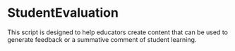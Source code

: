 # StudentEvaluation
This script is designed to help educators create content that can be used to generate feedback or a summative comment of student learning.
